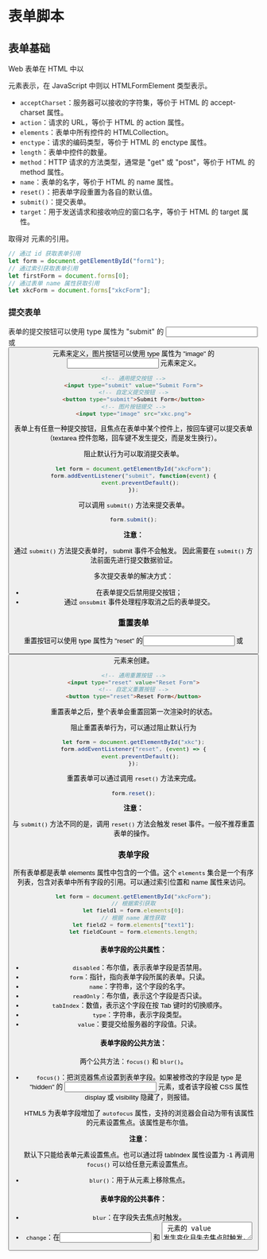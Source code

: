# 表单脚本

## 表单基础

Web 表单在 HTML 中以 <form> 元素表示，在 JavaScript 中则以 HTMLFormElement 类型表示。

- `acceptCharset`：服务器可以接收的字符集，等价于 HTML 的 accept-charset 属性。
- `action`：请求的 URL，等价于 HTML  的 action 属性。
- `elements`：表单中所有控件的 HTMLCollection。
- `enctype`：请求的编码类型，等价于 HTML 的 enctype 属性。
- `length`：表单中控件的数量。
- `method`：HTTP  请求的方法类型，通常是 "get" 或 "post"，等价于 HTML 的 method 属性。
- `name`：表单的名字，等价于 HTML 的 name 属性。
- `reset()`：把表单字段重置为各自的默认值。
- `submit()`：提交表单。
- `target`：用于发送请求和接收响应的窗口名字，等价于 HTML 的 target 属性。

取得对 <form> 元素的引用。

```javascript
// 通过 id 获取表单引用
let form = document.getElementById("form1");
// 通过索引获取表单引用
let firstForm = document.forms[0];
// 通过表单 name 属性获取引用
let xkcForm = document.forms["xkcForm"];
```

### 提交表单

表单的提交按钮可以使用 type 属性为 "submit" 的 <input> 或 <button> 元素来定义，图片按钮可以使用 type 属性为 "image" 的 <input> 元素来定义。

```html
<!-- 通用提交按钮 -->
<input type="submit" value="Submit Form">
<!-- 自定义提交按钮 -->
<button type="submit">Submit Form</button>
<!-- 图片按钮提交 -->
<input type="image" src="xkc.png">
```

表单上有任意一种提交按钮，且焦点在表单中某个控件上，按回车键可以提交表单（textarea 控件忽略，回车键不发生提交，而是发生换行）。

阻止默认行为可以取消提交表单。

```javascript
let form = document.getElementById("xkcForm");
form.addEventListener("submit", function(event) {
    event.preventDefault();
});
```

可以调用 `submit()` 方法来提交表单。

```javascript
form.submit();
```

**注意：**

通过 `submit()` 方法提交表单时， submit 事件不会触发。 因此需要在 `submit()` 方法前面先进行提交数据验证。

多次提交表单的解决方式：

- 在表单提交后禁用提交按钮；
- 通过 `onsubmit` 事件处理程序取消之后的表单提交。

### 重置表单

重置按钮可以使用 type 属性为 "reset" 的<input> 或<button> 元素来创建。

```html
<!-- 通用重置按钮 -->
<input type="reset" value="Reset Form">
<!-- 自定义重置按钮 -->
<button type="reset">Reset Form</button>
```

重置表单之后，整个表单会重置回第一次渲染时的状态。

阻止重置表单行为，可以通过阻止默认行为

```javascript
let form = document.getElementById("xkc");
form.addEventListener("reset", (event) => {
    event.preventDefault();
});
```

重置表单可以通过调用 `reset()` 方法来完成。

```javascript
form.reset();
```

**注意：**

与 `submit()` 方法不同的是，调用 `reset()` 方法会触发 reset 事件。一般不推荐重置表单的操作。

### 表单字段

所有表单都是表单 elements 属性中包含的一个值。这个 `elements` 集合是一个有序列表，包含对表单中所有字段的引用。可以通过索引位置和 name 属性来访问。

```javascript
let form = document.getElementById("xkcForm");
// 根据索引获取
let field1 = form.elements[0];
// 根据 name 属性获取
let field2 = form.elements["text1"];
let fieldCount = form.elements.length;
```

#### 表单字段的公共属性：

- `disabled`：布尔值，表示表单字段是否禁用。
- `form`：指针，指向表单字段所属的表单。只读。
- `name`：字符串，这个字段的名字。
- `readOnly`：布尔值，表示这个字段是否只读。
- `tabIndex`：数值，表示这个字段在按 Tab 键时的切换顺序。
- `type`：字符串，表示字段类型。
- `value`：要提交给服务器的字段值。只读。

#### 表单字段的公共方法：

两个公共方法：`focus()` 和 `blur()`。

- `focus()`：把浏览器焦点设置到表单字段。如果被修改的字段是 type 是 "hidden" 的 <input> 元素，或者该字段被 CSS 属性 display 或 visibility 隐藏了，则报错。

  HTML5 为表单字段增加了 `autofocus` 属性，支持的浏览器会自动为带有该属性的元素设置焦点。该属性是布尔值。

  **注意：**

  默认下只能给表单元素设置焦点。也可以通过将 tabIndex 属性设置为 -1 再调用 `focus()` 可以给任意元素设置焦点。

- `blur()`：用于从元素上移除焦点。

  

#### 表单字段的公共事件：

- `blur`：在字段失去焦点时触发。
- `change`：在<input> 和 <textarea> 元素的 value 发生变化且失去焦点时触发，在 <select> 元素被选中时发生变化时触发。
- `focus`：在字段获得焦点时触发。

blur 和 focus 事件会因为用户手动改变字段焦点或者使用 `blur()` 或 `focus()` 方法而触发。

## 文本框编程

### 选择文本

`select()` 方法用于全部选中文本框中的文本。

#### select 事件

`select` 事件在当选中文本框中的文本时，会触发。

#### 取得选中文本

为提供选中文本信息。 HTML5 对此进行了扩展，为文本框添加了两个属性：`selectionStart` 和 `selectionEnd`。分别表示文本选区的起点和终点（文本选区起点的偏移量和文本选区终点的偏移量）。

老版本IE有包含整个文档中文本选择信息的 `document.selection` 对象。必须先创建一个范围。再从中取得文本。

```javascript
function getSelectedText(textbox) {
    if (typeof textbox.selectionStart == "number") {
        return textbox.value.substring(textbox.selectionStart, textbox.selectionEnd);
    } else if (document.selection) {
        return document.selection.createRange().text;
    }
}
```

#### 部分选中文本

HTML5 在文本框中选中部分文本提供支持。 `setSelectionRange()` 方法也可以在所有文本框中使用。这个方法接收两个参数：要选择的第一个字符的索引和停止选择的字符的索引。

**注意：**

在调用 `setSelectionRange()` 方法之前要先给文本框设置焦点。

IE早期版本提供的 `createTextRange()` 方法创建一个范围，并使用 `moveStart()` 和 `moveEnd()`范围方法。在使用这两个方法之前需要先调用 `collapse()` 方法把范围折叠到文本框的开始。接着，`moveStart()` 可以把范围的起点和终点都移动到相同的位置，再给 `moveEnd()`传入要选择的字符总数作为参数。最后使用 `select()`选中文本。

```javascript
let textbox = document.forms[0].elements["textbox1"];
textbox.value = "Hello World!";
var range = textbox.createTextRange();
range.collapse(true);
range.moveStart("charactor", 0);
range.moveEnd("charactor", textbox.value.length); 
range.select(); // Hello World!

range.collapse(true);
range.moveStart("charactor", 0);
range.moveEnd("charactor", 3);
range.select(); // Hel
```

**注意：**

要想看到效果文本框必须先获得焦点。

### 输入过滤

#### 屏蔽字符

例

```javascript
// 用户输入手机号文本框不应该出现非数字字符
textbox.addEventListener("keypress", (event) => {
    if (!/\d/.test(String.fromCharCode(event.charCode)) && event.charCode > 9 && !event.ctrlKey) {
        event.preventDefault();
    }
});
```

#### 处理剪贴板

剪贴板相关事件：

- `beforecopy`：复制操作发生前触发。
- `copy`：复制操作发生时触发。
- `beforecut`：剪切操作发生前触发。
- `cut`：剪切操作发生时触发。
- `beforepaste`：粘贴操作发生前触发。
- `paste`：粘贴操作发生时触发。

剪贴板上的数据可以通过 window 对象(IE) 或 event 对象(Firefox、Safari 和 Chrome) 上的 `clipboardData` 对象获取。Firefox、Safari 和 Chrome 中只能再剪贴板事件期间访问 clipboardData 对象。IE 在任何时候都会暴露 `clipboardData` 对象。

兼容的获取和设置剪贴板内容

```javascript
function getClipboardText(event) {
    var clipboardData = (event.clipboardData || window.clipboardData);
    return clipboardData.getData("text");
}
function setClipboardText(event, value) {
    if (event.clipboardData) {
        return event.clipboardData.setData("text/plain", value); 
    } else if (window.clipboardData) {
        return window.clipboardData.setData("text", value);
    }
}
```

### HTML5 约束验证 API

#### 必填字段

给表单字段添加 required 属性。

```html
<input type="text" name="xkcName" required >
```

任何带有 `required` 属性的字段必须有值，否则无法提交表单。

可通过检测对应元素的 `required` 属性来判断表单字段是否为必填。

```javascript
let isXkcNameRequired = document.forms[0].elements["xkcName"].required;
```

#### 更多输入类型

新的输入类型 "email" 和 "url"。

```html
<input type="email" name="email">
<input type="url" name="url">
```

#### 数值范围

HTML5 定义了其他几种新的输入元素类型。包括："number"、"range"、"datetime"、"datetime-local"、"date"、"month"、"week" 和 "time"。并非所有主流浏览器都支持。

对于上述每种数值类型。都可以指定 min 属性（最小可能值）、max 属性（最大可能值），以及 step 属性（从 min 到 max 的步长值）。

```html
<!-- 只允许输入 0 到 100 中 5 的倍数 -->
<input type="number" min="0" max="100" step="5" name="xkc">
```

`stepUp()` 和 `stepDown()` 接收一个可选参数：要从当前值加上或减去的数值。（默认，步长会增加或递减 1 ）。

```javascript
input.stepUp(); // 加 1
input.stepUp(2); // 加 2
input.stepDown(); // 减 1
input.stepDown(2); // 减 2
```

#### 输入模式

HTML 新增 pattern 属性。用于指定一个正则表达式，用户输入的文本必须与之匹配。

```html
<input type="text" pattern="\d+" name="count">
```

可以使用元素的 pattern 属性获取

```javascript
let pattern = document.form[0].elements["count"].pattern;
```

#### 检测有效值

使用 `checkValidity()` 方法可以检测表单中任意给定字段是否有效。这个方法在所有表单元素上都可以使用，字段有效则返回 true，否则返回 false。判断字段是否有效依据是上面的约束条件。

`checkValidity()` 方法只会告诉我们字段是否有效，而 `validity` 属性会告知我们字段为什么有效或者无效。`validity` 属性是一个对象，包含返回布尔值的属性：

- `customError`：如果设置了 `setCustomValidity()` 就返回 true，否则返回 false。
- `patternMismatch`：如果字段值不匹配指定的 pattern 属性则返回 false。
- `rangeOverflow`：如果字段值大于 max 的值则返回 true。
- `rangeUnderflow`：如果字段小于 min 的值则返回 true。
- `stepMisMatch`：如果字段值与 min、max 和 step 的值不相符则返回 true。
- `tooLong`：如果字段值的长度超过 maxlength 属性指定的值则返回 true。
- `typeMismatch`：如果字段值不是 "email" 或 "url" 要求的格式返回 true。
- `valid`：如果其他所有属性值都是 false 或者 true 。与 `checkValidity()` 条件一致。
- `valueMissing`：如果字段是必填的但没有值则返回 true。

#### 禁用验证

通过指定 `novalidate` 属性可以禁止对表单进行任何验证：

```html
<form method="post" action="" novalidate></form>
```

如果一个表单有多个提交按钮，可以给特定的提交按钮添加 `formnovalidate` 属性，指定通过该按钮无须验证便可提交表单。

```html
<form method="post" action="">
    <input type="submit" value="Submit 1">
    <input type="submit" formnovalidate value="Submit 2">
</form>
```

## 选择框编程

选择框是使用 <select> 和 <option> 元素创建的。

- `add(newOption, relOption)`：在 relOption 之前向控件中添加新的 <option>。
- `multiple`：布尔值。表示是否允许多选，等价于 HTML 的 multiple 属性。
- `options`：控件中所有<option> 元素的 HTMLCollection。
- `remove(index)`：移除给定位置的选项。
- `selectedIndex`：选中项基于 0 的索引值，如果没有选中项则为 -1 。对于允许多选的列表，始终是第一个选项中的索引。
- `size`：选择框中可见的行数，等价于 HTML 的 size 属性。

以下规则决定选择框的 value 属性

- 如果没有选中项，选择框的值是空字符串。
- 如果有一个选中项，且其 value 属性有值，则选择框的值就是选中项 value 属性的值。即使 value 属性的值是空字符串也是如此。
- 如果有一个选中项，且其 value 属性没有指定值，则选择框的值就是该项的文本内容。
- 如果有多个选中项，则选择框的值根据前两条规则取得第一个选中项的值。

每个 <option> 元素的属性：

- index：选项在 options 集合中的索引。
- label：选项的标签，等价于 HTML 的 label 属性。
- selected：布尔值，表示是否选中了当前选项。把这个属性设置为 true 会选中当前选项。
- text：选项的文本。
- value：选项的值（等价于 HTML 的 value 属性）。

### 选项处理

只允许选择一项的选择框中，获取选项最简单的方式就是使用选择框的 selectedIndex 属性。

```javascript
let selectbox = document.forms["xkcForm"].elements["xkcSelect"];
let selectedOption = selectbox.options[selectbox.selectedIndex];
```

允许多选的选择框， selectedIndex 属性就像只允许选择一项一样。设置 selectedIndex 会移除所有选项，只选择指定的项，而获取 selectedIndex 只会返回选中的第一项的索引。

### 添加选项

创建 <option> 元素节点并设置 value 和 text，并添加到选择框中。

```javascript
let newOption = document.createElement("option");
newOption.appendChild(document.createTextNode("Option Text"));
newOption.setAttribute("value", "Option Value");
selectbox.appendChild(newOption);
```

使用 Option 构造函数创建新选项。接收两个参数：text 和 value，其中 value 是可选的。返回一个<option>元素。

```javascript
let newOption = new Option("Option text", "Option Value");
selectbox.add(newOption, undefined);
```

### 移除选项

第一种使用 DOM 的 `removeChild()` 方法并传入要移除的选项。

```javascript
selectbox.removeChild(selectbox.options[0]);
```

第二种使用 remove() 方法。

```javascript
selectbox.remove(0);
```

最后一种将选项设置为 null 。

```javascript
selectbox.options[0] = null;
```

### 移动和重排选项

使用 `insertBefore()` 方法。

```javascript
let optionMove = selectbox.option[1];
selectbox.insertBefore(optionMove, selectbox.options[optionMove.index - 1]);
```